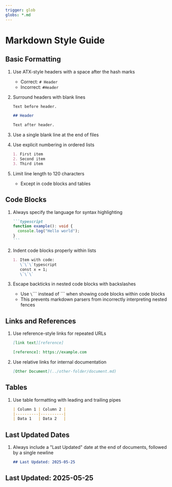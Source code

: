 ```yaml
---
trigger: glob
globs: *.md
---
```


# Markdown Style Guide

## Basic Formatting

1. Use ATX-style headers with a space after the hash marks
   - Correct: `# Header`
   - Incorrect: `#Header`

2. Surround headers with blank lines

   ```markdown
   Text before header.

   ## Header

   Text after header.
   ```

3. Use a single blank line at the end of files

4. Use explicit numbering in ordered lists

   ```markdown
   1. First item
   2. Second item
   3. Third item
   ```

5. Limit line length to 120 characters
   - Except in code blocks and tables

## Code Blocks

1. Always specify the language for syntax highlighting

   ````markdown
   ```typescript
   function example(): void {
     console.log("Hello world");
   }
   ```
   ````

2. Indent code blocks properly within lists

   ```markdown
   1. Item with code:
      \`\`\`typescript
      const x = 1;
      \`\`\`

   ```

3. Escape backticks in nested code blocks with backslashes
   - Use `\`\`\`` instead of ``` when showing code blocks within code blocks
   - This prevents markdown parsers from incorrectly interpreting nested fences

## Links and References

1. Use reference-style links for repeated URLs

   ```markdown
   [link text][reference]

   [reference]: https://example.com
   ```

2. Use relative links for internal documentation

   ```markdown
   [Other Document](../other-folder/document.md)
   ```

## Tables

1. Use table formatting with leading and trailing pipes

   ```markdown
   | Column 1 | Column 2 |
   |----------|----------|
   | Data 1   | Data 2   |
   ```

## Last Updated Dates

1. Always include a "Last Updated" date at the end of documents, followed by a single newline

   ```markdown
   ## Last Updated: 2025-05-25

   ```

## Last Updated: 2025-05-25
